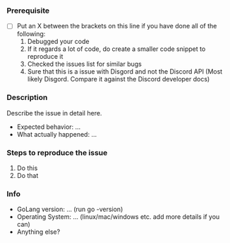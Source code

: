 ### Prerequisite
* [ ] Put an X between the brackets on this line if you have done all of the following:
  1. Debugged your code
  2. If it regards a lot of code, do create a smaller code snippet to reproduce it
  3. Checked the issues list for similar bugs
  4. Sure that this is a issue with Disgord and not the Discord API (Most likely Disgord. Compare it against the Discord developer docs)

### Description
Describe the issue in detail here.

* Expected behavior: ...
* What actually happened: ...

### Steps to reproduce the issue
 1. Do this
 2. Do that

### Info
* GoLang version: ... (run go -version)
* Operating System: ... (linux/mac/windows etc. add more details if you can)
* Anything else?
